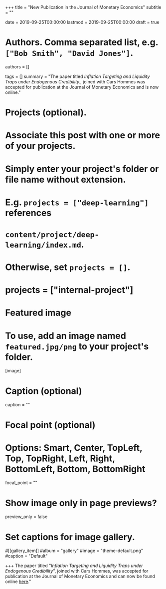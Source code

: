 +++
title = "New Publication in the Journal of Monetary Economics"
subtitle = ""

date = 2019-09-25T00:00:00
lastmod = 2019-09-25T00:00:00
draft = true

# Authors. Comma separated list, e.g. `["Bob Smith", "David Jones"]`.
authors = []

tags = []
summary = "The paper titled <i>Inflation Targeting and Liquidity Traps under Endogenous Credibility.</i>, joined with Cars Hommes was accepted for publication at the Journal of Monetary Economics and is now online."

# Projects (optional).
#   Associate this post with one or more of your projects.
#   Simply enter your project's folder or file name without extension.
#   E.g. `projects = ["deep-learning"]` references 
#   `content/project/deep-learning/index.md`.
#   Otherwise, set `projects = []`.
# projects = ["internal-project"]

# Featured image
# To use, add an image named `featured.jpg/png` to your project's folder. 
[image]
  # Caption (optional)
  caption = ""

  # Focal point (optional)
  # Options: Smart, Center, TopLeft, Top, TopRight, Left, Right, BottomLeft, Bottom, BottomRight
  focal_point = ""

  # Show image only in page previews?
  preview_only = false

# Set captions for image gallery.

#[[gallery_item]]
#album = "gallery"
#image = "theme-default.png"
#caption = "Default"

+++
The paper titled "<i>Inflation Targeting and Liquidity Traps under Endogenous Credibility</i>", joined with Cars Hommes, was accepted for publication at the Journal of Monetary Economics and can now be found online  <a href="https://doi.org/10.1016/j.jmoneco.2019.01.027">here</a>."

